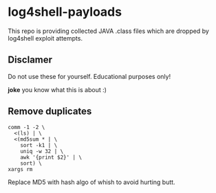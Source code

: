# log4shell-payloads
This repo is providing collected JAVA .class files which are dropped by log4shell exploit attempts.

## Disclamer
Do not use these for yourself. Educational purposes only!

**joke** you know what this is about :)

## Remove duplicates

```
comm -1 -2 \
  <(ls) | \
  <(md5sum * | \
    sort -k1 | \
    uniq -w 32 | \
    awk '{print $2}' | \
    sort) \
xargs rm
```

Replace MD5 with hash algo of whish to avoid hurting butt.
